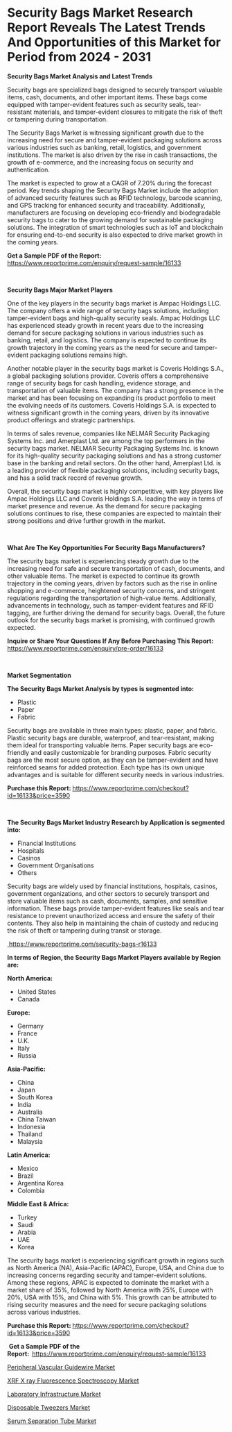 <p><h1>Security Bags Market Research Report Reveals The Latest Trends And Opportunities of this Market for Period from 2024 - 2031</h1></p><p><strong>Security Bags Market Analysis and Latest Trends</strong></p>
<p><p>Security bags are specialized bags designed to securely transport valuable items, cash, documents, and other important items. These bags come equipped with tamper-evident features such as security seals, tear-resistant materials, and tamper-evident closures to mitigate the risk of theft or tampering during transportation.</p><p>The Security Bags Market is witnessing significant growth due to the increasing need for secure and tamper-evident packaging solutions across various industries such as banking, retail, logistics, and government institutions. The market is also driven by the rise in cash transactions, the growth of e-commerce, and the increasing focus on security and authentication.</p><p>The market is expected to grow at a CAGR of 7.20% during the forecast period. Key trends shaping the Security Bags Market include the adoption of advanced security features such as RFID technology, barcode scanning, and GPS tracking for enhanced security and traceability. Additionally, manufacturers are focusing on developing eco-friendly and biodegradable security bags to cater to the growing demand for sustainable packaging solutions. The integration of smart technologies such as IoT and blockchain for ensuring end-to-end security is also expected to drive market growth in the coming years.</p></p>
<p><strong>Get a Sample PDF of the Report:&nbsp;</strong> <a href="https://www.reportprime.com/enquiry/request-sample/16133">https://www.reportprime.com/enquiry/request-sample/16133</a></p>
<p>&nbsp;</p>
<p><strong>Security Bags Major Market Players</strong></p>
<p><p>One of the key players in the security bags market is Ampac Holdings LLC. The company offers a wide range of security bags solutions, including tamper-evident bags and high-quality security seals. Ampac Holdings LLC has experienced steady growth in recent years due to the increasing demand for secure packaging solutions in various industries such as banking, retail, and logistics. The company is expected to continue its growth trajectory in the coming years as the need for secure and tamper-evident packaging solutions remains high.</p><p>Another notable player in the security bags market is Coveris Holdings S.A., a global packaging solutions provider. Coveris offers a comprehensive range of security bags for cash handling, evidence storage, and transportation of valuable items. The company has a strong presence in the market and has been focusing on expanding its product portfolio to meet the evolving needs of its customers. Coveris Holdings S.A. is expected to witness significant growth in the coming years, driven by its innovative product offerings and strategic partnerships.</p><p>In terms of sales revenue, companies like NELMAR Security Packaging Systems Inc. and Amerplast Ltd. are among the top performers in the security bags market. NELMAR Security Packaging Systems Inc. is known for its high-quality security packaging solutions and has a strong customer base in the banking and retail sectors. On the other hand, Amerplast Ltd. is a leading provider of flexible packaging solutions, including security bags, and has a solid track record of revenue growth.</p><p>Overall, the security bags market is highly competitive, with key players like Ampac Holdings LLC and Coveris Holdings S.A. leading the way in terms of market presence and revenue. As the demand for secure packaging solutions continues to rise, these companies are expected to maintain their strong positions and drive further growth in the market.</p></p>
<p>&nbsp;</p>
<p><strong>What Are The Key Opportunities For Security Bags Manufacturers?</strong></p>
<p><p>The security bags market is experiencing steady growth due to the increasing need for safe and secure transportation of cash, documents, and other valuable items. The market is expected to continue its growth trajectory in the coming years, driven by factors such as the rise in online shopping and e-commerce, heightened security concerns, and stringent regulations regarding the transportation of high-value items. Additionally, advancements in technology, such as tamper-evident features and RFID tagging, are further driving the demand for security bags. Overall, the future outlook for the security bags market is promising, with continued growth expected.</p></p>
<p><strong>Inquire or Share Your Questions If Any Before Purchasing This Report:</strong> <a href="https://www.reportprime.com/enquiry/pre-order/16133">https://www.reportprime.com/enquiry/pre-order/16133</a></p>
<p>&nbsp;</p>
<p><strong>Market Segmentation</strong></p>
<p><strong>The Security Bags Market Analysis by types is segmented into:</strong></p>
<p><ul><li>Plastic</li><li>Paper</li><li>Fabric</li></ul></p>
<p><p>Security bags are available in three main types: plastic, paper, and fabric. Plastic security bags are durable, waterproof, and tear-resistant, making them ideal for transporting valuable items. Paper security bags are eco-friendly and easily customizable for branding purposes. Fabric security bags are the most secure option, as they can be tamper-evident and have reinforced seams for added protection. Each type has its own unique advantages and is suitable for different security needs in various industries.</p></p>
<p><strong>Purchase this Report:&nbsp;</strong><a href="https://www.reportprime.com/checkout?id=16133&price=3590">https://www.reportprime.com/checkout?id=16133&price=3590</a></p>
<p>&nbsp;</p>
<p><strong>The Security Bags Market Industry Research by Application is segmented into:</strong></p>
<p><ul><li>Financial Institutions</li><li>Hospitals</li><li>Casinos</li><li>Government Organisations</li><li>Others</li></ul></p>
<p><p>Security bags are widely used by financial institutions, hospitals, casinos, government organizations, and other sectors to securely transport and store valuable items such as cash, documents, samples, and sensitive information. These bags provide tamper-evident features like seals and tear resistance to prevent unauthorized access and ensure the safety of their contents. They also help in maintaining the chain of custody and reducing the risk of theft or tampering during transit or storage.</p></p>
<p><a href="https://www.reportprime.com/security-bags-r16133">&nbsp;https://www.reportprime.com/security-bags-r16133</a></p>
<p><strong>In terms of Region, the Security Bags Market Players available by Region are:</strong></p>
<p>
    <p> <strong> North America: </strong>
        <ul>
            <li>United States</li>
            <li>Canada</li>
        </ul>
        </p> 
    <p> <strong> Europe: </strong>
        <ul>
            <li>Germany</li>
            <li>France</li>
            <li>U.K.</li>
            <li>Italy</li>
            <li>Russia</li>
        </ul>
        </p> 
    <p> <strong> Asia-Pacific: </strong>
        <ul>
            <li>China</li>
            <li>Japan</li>
            <li>South Korea</li>
            <li>India</li>
            <li>Australia</li>
            <li>China Taiwan</li>
            <li>Indonesia</li>
            <li>Thailand</li>
            <li>Malaysia</li>
        </ul>
        </p> 
    <p> <strong> Latin America: </strong>
        <ul>
            <li>Mexico</li>
            <li>Brazil</li>
            <li>Argentina Korea</li>
            <li>Colombia</li>
        </ul>
        </p> 
    <p> <strong> Middle East & Africa: </strong>
        <ul>
            <li>Turkey</li>
            <li>Saudi</li>
            <li>Arabia</li>
            <li>UAE</li>
            <li>Korea</li>
        </ul>
    </p>
    </p>
<p><p>The security bags market is experiencing significant growth in regions such as North America (NA), Asia-Pacific (APAC), Europe, USA, and China due to increasing concerns regarding security and tamper-evident solutions. Among these regions, APAC is expected to dominate the market with a market share of 35%, followed by North America with 25%, Europe with 20%, USA with 15%, and China with 5%. This growth can be attributed to rising security measures and the need for secure packaging solutions across various industries.</p></p>
<p><strong>Purchase this Report: </strong><a href="https://www.reportprime.com/checkout?id=16133&price=3590">https://www.reportprime.com/checkout?id=16133&price=3590</a></p>
<p>&nbsp;<strong>Get a Sample PDF of the Report:&nbsp;&nbsp;</strong><a href="https://www.reportprime.com/enquiry/request-sample/16133">https://www.reportprime.com/enquiry/request-sample/16133</a></p>
<p><strong></strong></p>
<p><p><a href="https://medium.com/@eujr673/peripheral-vascular-guidewire-market-outlook-complete-industry-analysis-2024-to-2031-0ff183499d97">Peripheral Vascular Guidewire Market</a></p><p><a href="https://medium.com/@eujr673/xrf-x-ray-fluorescence-spectroscopy-market-trends-a-detailed-study-of-its-market-segmentation-and-3bb7121742a1">XRF X ray Fluorescence Spectroscopy Market</a></p><p><a href="https://medium.com/@abdulkoss1914/laboratory-infrastructure-market-share-size-trends-industry-analysis-report-by-type-by-end-use-698dfbb6f413">Laboratory Infrastructure Market</a></p><p><a href="https://medium.com/@abdulkoss1914/disposable-tweezers-market-trends-focusing-on-disposable-tweezers-market-insight-and-forecast-c4549c05913d">Disposable Tweezers Market</a></p><p><a href="https://medium.com/@eujr673/serum-separation-tube-market-share-size-trends-industry-analysis-report-by-type-by-end-use-3abbb980c482">Serum Separation Tube Market</a></p></p>